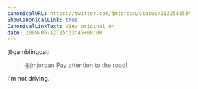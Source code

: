 ```yaml
---
canonicalURL: https://twitter.com/jmjordan/status/2132545534
ShowCanonicalLink: true
CanonicalLinkText: View original on
date: 2009-06-12T15:33:45+00:00
---
```

@gamblingcat:

> @jmjordan Pay attention to the road!

I'm not driving.